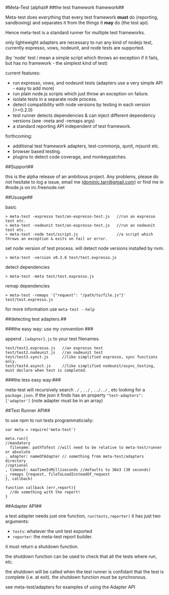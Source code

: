 
#Meta-Test (alpha)#
##the test framework framework##

Meta-test does everything that every test framework **must** do (reporting, sandboxing) and separates it from the things it  **may** do (the test api). 

Hence meta-test is a standard runner for multiple test frameworks. 

only lightweight adapters are necessary to run any kind of nodejs test, currently expresso, vows, nodeunit, and node tests are supported.

(by 'node' test i mean a simple script which throws an exception if it fails, but has no framework - the simplest kind of test)

current features:

  * run expresso, vows, and nodeunit tests (adapters use a very simple API - easy to add more)
  * run plain node.js scripts which just throw an exception on failure.
  * isolate tests in a separate node process.
  * detect compatibility with node versions by testing in each version (>=0.2.0)
  * test runner detects dependencies & can inject different dependency versions (see -meta and -remaps args)
  * a standard reporting API independent of test framework.

forthcoming:

  * additional test framework adapters,  test-commonjs, qunit, mjsunit etc.
  * browser based testing.
  * plugins to detect code coverage, and monkeypatches.

##Support##

this is the alpha release of an ambitious project. Any problems, please do not hesitate to log a issue, email me (dominic.tarr@gmail.com) or find me in #node.js on irc.freenode.net

##Usuage##

basic

    > meta-test -expresso test/an-expresso-test.js   //run an expresso test etc.
    > meta-test -nodeunit test/an-expresso-test.js   //run an nodeunit test etc.
    > meta-test -node test/script.js                 //a script which throws an exception & exits on fail or error.

set node version of test process. will detect node versions installed by nvm.

    > meta-test -version v0.3.8 test/test.expresso.js
    
detect dependencies

    > meta-test -meta test/test.expresso.js
    
remap dependencies

    > meta-test -remaps '{"request": "/path/to/file.js"}' test/test.expresso.js

for more information use `meta-test --help`

##detecting test adapters.##

###the easy way: <i> use my convention </i> ###

append `.[adapter].js` to your test filenames.

    test/test1.expresso.js   //an expresso test
    test/test2.nodeunit.js   //an nodeunit test
    test/test3.synct.js      //like simplified expresso, sync functions only.
    test/test4.asynct.js     //like simplified nodeunit/async_testing, must declare when test is completed.
    
###the less easy way:###

meta-test will recursively search `./` , `../` ,  `../../` , etc looking for a `package.json`.
if the json it finds has an property `"test-adapters": ['adapter']` (note adapter must be in an array)


##Test Runner API##

to use npm to run tests programmaticially:

    var meta = require('meta-test')
    
    meta.run({
    //mandatory
      filename: pathToTest //will need to be relative to meta-test/runner or absolute
    , adapter: nameOfAdapter // something from meta-test/adapters directory
    //optional
    , timeout: maxTimeInMilliseconds //defaults to 30e3 (30 seconds)
    , remaps {request, fileToLoadInsteadOf_request
    }, callback)
    
    function callback (err,report){
      //do something with the report!
    }


##Adapter API##

a test adapter needs just one function, `run(tests,reporter)` 
it has just two arguments:

  * `tests`: whatever the unit test exported
  * `reporter`: the meta-test report builder.

it must return a shutdown function.

the shutdown function can be used to check that all the tests where run, etc.

the shutdown will be called when the test runner is confidant that the test is complete (i.e. at exit). 
the shutdown function *must* be synchronous.

see meta-test/adapters for examples of using the Adapter API